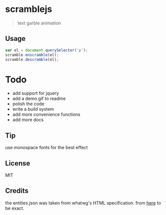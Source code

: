 # scramblejs

> text garble animation

## Usage

```js
var el = document.querySelector('p');
scramble.enscramble(el);
scramble.descramble(el);
```

# Todo

* add support for jquery
* add a demo gif to readme
* polish the code
* write a build system
* add more convenience functions
* add more docs

## Tip
use monospace fonts for the best effect

## License
MIT

## Credits
the entities.json was taken from whatwg's HTML specification. from [here](https://html.spec.whatwg.org/entities.json) to be exact.

